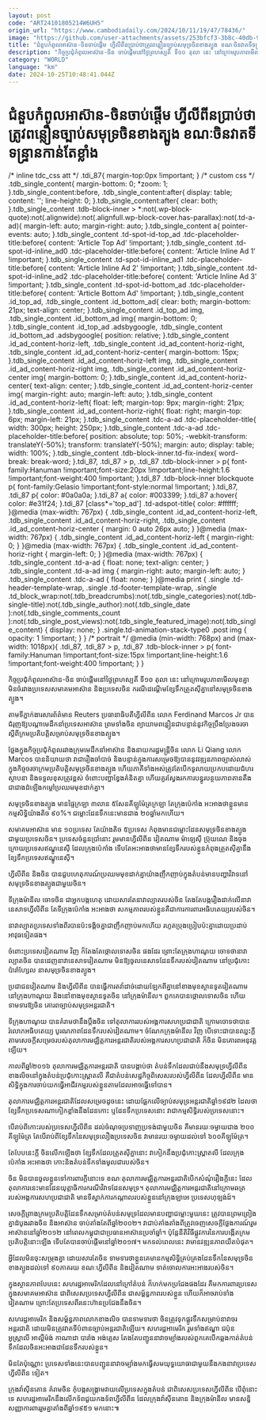 ```yaml
---
layout: post
code: "ART24101805214W6UH5"
origin_url: "https://www.cambodiadaily.com/2024/10/11/19/47/78436/"
image: "https://github.com/user-attachments/assets/253bfcf3-3b8c-40db-9cff-4415c8ad6e66"
title: "ជំនួប​កំពូល​អាស៊ាន-ចិន​ចាប់ផ្ដើម ហ្វីលីពីន​ប្រាប់​ថា​ត្រូវ​ពន្លឿន​ច្បាប់​សមុទ្រ​ចិន​ខាងត្បូង ខណៈ​ចិន​វាតទី​ទន្ទ្រាន​កាន់តែ​ខ្លាំង"
description: "កិច្ចប្រជុំ​កំពូល​អាស៊ាន-ចិន ចាប់ផ្ដើម​នៅ​ថ្ងៃ​ព្រហស្បតិ៍ ទី​១០ តុលា នេះ នៅ​ក្រោម​រូបភាព​មើល​មុខ​គ្នា​មិន​ចំ​រវាង​ប្រទេស​សមាគម​អាស៊ាន និង​ប្រទេស​ចិន ករណី​ដណ្ដើម​ខ្សែ​ទឹក​ត្រួត​ស៊ី​គ្នា​នៅ​សមុទ្រ​ចិន​ខាងត្បូង។"
category: "WORLD"
language: "km"
date: 2024-10-25T10:48:41.044Z
---
```


# ជំនួប​កំពូល​អាស៊ាន-ចិន​ចាប់ផ្ដើម ហ្វីលីពីន​ប្រាប់​ថា​ត្រូវ​ពន្លឿន​ច្បាប់​សមុទ្រ​ចិន​ខាងត្បូង ខណៈ​ចិន​វាតទី​ទន្ទ្រាន​កាន់តែ​ខ្លាំង

/\* inline tdc\_css att \*/ .tdi\_87{ margin-top:0px !important; } /\* custom css \*/ .tdb\_single\_content{ margin-bottom: 0; \*zoom: 1; }.tdb\_single\_content:before, .tdb\_single\_content:after{ display: table; content: ''; line-height: 0; }.tdb\_single\_content:after{ clear: both; }.tdb\_single\_content .tdb-block-inner > \*:not(.wp-block-quote):not(.alignwide):not(.alignfull.wp-block-cover.has-parallax):not(.td-a-ad){ margin-left: auto; margin-right: auto; }.tdb\_single\_content a{ pointer-events: auto; }.tdb\_single\_content .td-spot-id-top\_ad .tdc-placeholder-title:before{ content: 'Article Top Ad' !important; }.tdb\_single\_content .td-spot-id-inline\_ad0 .tdc-placeholder-title:before{ content: 'Article Inline Ad 1' !important; }.tdb\_single\_content .td-spot-id-inline\_ad1 .tdc-placeholder-title:before{ content: 'Article Inline Ad 2' !important; }.tdb\_single\_content .td-spot-id-inline\_ad2 .tdc-placeholder-title:before{ content: 'Article Inline Ad 3' !important; }.tdb\_single\_content .td-spot-id-bottom\_ad .tdc-placeholder-title:before{ content: 'Article Bottom Ad' !important; }.tdb\_single\_content .id\_top\_ad, .tdb\_single\_content .id\_bottom\_ad{ clear: both; margin-bottom: 21px; text-align: center; }.tdb\_single\_content .id\_top\_ad img, .tdb\_single\_content .id\_bottom\_ad img{ margin-bottom: 0; }.tdb\_single\_content .id\_top\_ad .adsbygoogle, .tdb\_single\_content .id\_bottom\_ad .adsbygoogle{ position: relative; }.tdb\_single\_content .id\_ad\_content-horiz-left, .tdb\_single\_content .id\_ad\_content-horiz-right, .tdb\_single\_content .id\_ad\_content-horiz-center{ margin-bottom: 15px; }.tdb\_single\_content .id\_ad\_content-horiz-left img, .tdb\_single\_content .id\_ad\_content-horiz-right img, .tdb\_single\_content .id\_ad\_content-horiz-center img{ margin-bottom: 0; }.tdb\_single\_content .id\_ad\_content-horiz-center{ text-align: center; }.tdb\_single\_content .id\_ad\_content-horiz-center img{ margin-right: auto; margin-left: auto; }.tdb\_single\_content .id\_ad\_content-horiz-left{ float: left; margin-top: 9px; margin-right: 21px; }.tdb\_single\_content .id\_ad\_content-horiz-right{ float: right; margin-top: 6px; margin-left: 21px; }.tdb\_single\_content .tdc-a-ad .tdc-placeholder-title{ width: 300px; height: 250px; }.tdb\_single\_content .tdc-a-ad .tdc-placeholder-title:before{ position: absolute; top: 50%; -webkit-transform: translateY(-50%); transform: translateY(-50%); margin: auto; display: table; width: 100%; }.tdb\_single\_content .tdb-block-inner.td-fix-index{ word-break: break-word; }.tdi\_87, .tdi\_87 > p, .tdi\_87 .tdb-block-inner > p{ font-family:Hanuman !important;font-size:20px !important;line-height:1.6 !important;font-weight:400 !important; }.tdi\_87 .tdb-block-inner blockquote p{ font-family:Gelasio !important;font-style:normal !important; }.tdi\_87, .tdi\_87 p{ color: #0a0a0a; }.tdi\_87 a{ color: #003399; }.tdi\_87 a:hover{ color: #e31f24; }.tdi\_87 \[class\*='top\_ad'\] .td-adspot-title{ color: #ffffff; }@media (max-width: 767px) { .tdb\_single\_content .id\_ad\_content-horiz-left, .tdb\_single\_content .id\_ad\_content-horiz-right, .tdb\_single\_content .id\_ad\_content-horiz-center { margin: 0 auto 26px auto; } }@media (max-width: 767px) { .tdb\_single\_content .id\_ad\_content-horiz-left { margin-right: 0; } }@media (max-width: 767px) { .tdb\_single\_content .id\_ad\_content-horiz-right { margin-left: 0; } }@media (max-width: 767px) { .tdb\_single\_content .td-a-ad { float: none; text-align: center; } .tdb\_single\_content .td-a-ad img { margin-right: auto; margin-left: auto; } .tdb\_single\_content .tdc-a-ad { float: none; } }@media print { .single .td-header-template-wrap, .single .td-footer-template-wrap, .single .td\_block\_wrap:not(.tdb\_breadcrumbs):not(.tdb\_single\_categories):not(.tdb-single-title):not(.tdb\_single\_author):not(.tdb\_single\_date ):not(.tdb\_single\_comments\_count ):not(.tdb\_single\_post\_views):not(.tdb\_single\_featured\_image):not(.tdb\_single\_content) { display: none; } .single.td-animation-stack-type0 .post img { opacity: 1 !important; } } /\* portrait \*/ @media (min-width: 768px) and (max-width: 1018px){ .tdi\_87, .tdi\_87 > p, .tdi\_87 .tdb-block-inner > p{ font-family:Hanuman !important;font-size:15px !important;line-height:1.6 !important;font-weight:400 !important; } }

កិច្ចប្រជុំ​កំពូល​អាស៊ាន-ចិន ចាប់ផ្ដើម​នៅ​ថ្ងៃ​ព្រហស្បតិ៍ ទី​១០ តុលា នេះ នៅ​ក្រោម​រូបភាព​មើល​មុខ​គ្នា​មិន​ចំ​រវាង​ប្រទេស​សមាគម​អាស៊ាន និង​ប្រទេស​ចិន ករណី​ដណ្ដើម​ខ្សែ​ទឹក​ត្រួត​ស៊ី​គ្នា​នៅ​សមុទ្រ​ចិន​ខាងត្បូង។

តាម​ទីភ្នាក់ងារ​សារព័ត៌មាន Reuters ប្រធានាធិបតី​ហ្វីលីពីន លោក Ferdinand Marcos Jr បាន​ជំរុញ​ឱ្យ​បណ្តា​មេដឹកនាំ​ប្រទេស​អាស៊ាន ព្រមទាំង​ចិន ព្យាយាម​ពន្លឿន​ជាបន្ទាន់​នូវ​កិច្ចប្រឹងប្រែង​ចរចា​ស្ដីពី​ក្រម​ប្រតិបត្តិ​សម្រាប់​សមុទ្រ​ចិន​ខាងត្បូង។

ថ្លែង​ក្នុង​កិច្ចប្រជុំ​កំពូល​រវាង​ក្រុម​មេដឹកនាំ​អាស៊ាន និង​នាយករដ្ឋមន្ត្រី​ចិន លោក Li Qiang លោក Marcos បាន​និយាយ​ថា វា​ជា​រឿង​ចាំបាច់ និង​បន្ទាន់​ក្នុង​ការ​សម្រេច​ឱ្យ​បាន​នូវ​វឌ្ឍនភាព​ច្បាស់លាស់​ក្នុង​កិច្ចចរចា​ក្រម​ប្រតិបត្តិ​សមុទ្រ​ចិន​ខាងត្បូង ហើយ​ភាគី​ទាំងអស់​ត្រូវតែ​បើក​ទូលាយ​ប្រកប​ដោយ​ជំហរ​ស្ថាបនា និង​ទទួល​ខុសត្រូវ​ខ្ពស់ ចំពោះ​បញ្ហា​ខ្វែង​គំនិត​គ្នា ហើយ​គួរ​ស្វែងរក​ការ​បន្ធូរ​បន្ថយ​ភាព​តានតឹង ជាជាង​ដំឡើង​កម្ដៅ​ប្រឈម​មុខ​ដាក់​គ្នា។

សមុទ្រ​ចិន​ខាងត្បូង មាន​ផ្ទៃក្រឡា ៣​លាន ៥​សែន​គីឡូម៉ែត្រ​ក្រឡា តែ​ក្រុង​ប៉េកាំង អះអាង​ថា​ខ្លួន​មាន​កម្មសិទ្ធិ​យ៉ាងតិច ៩០%។ ជម្លោះ​ដែនទឹក​នេះ​មាន​ជាង ២០​ឆ្នាំ​មក​ហើយ។

សមាគម​អាស៊ាន មាន ១០​ប្រទេស តែ​យ៉ាងតិច ៥​ប្រទេស កំពុង​មាន​ជម្លោះ​ដែនសមុទ្រ​ចិន​ខាងត្បូង​ជាមួយ​ប្រទេស​ចិន។ ប្រទេស​ចំនួន​ប្រាំ​នោះ រួម​មាន​ហ្វីលីពីន វៀតណាម ម៉ាឡេស៊ី ប្រ៊ុយណេ និង​ចុងក្រោយ​ប្រទេស​ឥណ្ឌូនេស៊ី ដែល​ក្រុង​ប៉េកាំង ទើប​តែ​អះអាង​ថា​មាន​ខ្សែ​ទឹក​របស់​ខ្លួន​កំពុង​ត្រួត​ស៊ី​គ្នា​នឹង​ខ្សែ​ទឹក​ប្រទេស​ឥណ្ឌូនេស៊ី។

ហ្វីលីពីន និង​ចិន បាន​ជួប​ហេតុការណ៍​ប្រឈម​មុខ​ដាក់​គ្នា​យ៉ាង​ញឹកញាប់​ក្នុង​តំបន់​មាន​បញ្ហា​វិវាទ​នៅ​សមុទ្រ​ចិន​ខាងត្បូង​ជាមួយ​ចិន។

ទីក្រុង​ម៉ានីល ចោទ​ចិន ជា​អ្នក​បង្ក​ហេតុ ដោយសារតែ​នាវា​ល្បាត​របស់​ចិន តែងតែ​បង្ក​រឿង​ដាក់​លើ​នាវា​នេសាទ​ហ្វីលីពីន តែ​ទីក្រុង​ប៉េកាំង អះអាង​ថា សកម្មភាព​របស់​ខ្លួន​គឺជា​ការ​ការពារ​អធិបតេយ្យ​របស់​ចិន។

នាវា​ល្បាត​ប្រទេស​ទាំង​ពីរ​បាន​ប៉ះ​ទង្គិច​គ្នា​ជា​ញឹកញាប់​មក​ហើយ រហូត​ប្រុងប្រៀប​ប៉ះ​គ្នា​ដោយ​ប្រដាប់​អាវុធ​ទៀត​ផង។

ចំពោះ​ប្រទេស​វៀតណាម វិញ ក៏​តែងតែ​ថ្កោលទោស​ចិន ផង​ដែរ ព្រោះ​តែ​ក្រុង​ហាណូយ ចោទ​ថា​នាវា​ល្បាត​ចិន បាន​ដេញ​នាវា​នេសាទ​វៀតណាម មិន​ឱ្យ​ចូល​នេសាទ​ដែនទឹក​របស់​វៀតណាម នៅ​ប្រជុំ​កោះ​ប៉ារ៉ាហ្សែល នា​សមុទ្រ​ចិន​ខាងត្បូង។

ប្រជាជន​វៀតណាម និង​ហ្វីលីពីន បាន​ធ្វើការ​តវ៉ា​ដាច់ដោយឡែក​ពី​គ្នា​នៅ​ខាង​មុខ​ស្ថានទូត​វៀតណាម នៅ​ក្រុង​ហាណូយ និង​នៅ​ខាង​មុខ​ស្ថានទូត​ចិន នៅ​ក្រុង​ម៉ានីល។ ពួកគេ​បាន​ថ្កោលទោស​ចិន ហើយ​ទាមទារ​ឱ្យ​ចិន គោរព​ច្បាប់​សមុទ្រ​អន្តរជាតិ។

ទីក្រុង​ហាណូយ បាន​គំរាម​ថា​នឹង​ប្ដឹង​ចិន ទៅ​តុលាការ​របស់​អង្គការ​សហប្រជាជាតិ ក្រោម​ចោទ​ថា​បាន​រំលោភ​អធិបតេយ្យ បូរណភាព​ដែនទឹក​របស់​វៀតណាម។ ចំណែក​ក្រុង​ម៉ានីល វិញ បើ​ទោះជា​បាន​ឈ្នះ​ក្ដី​តាម​សេចក្ដី​សម្រេច​របស់​តុលាការ​មជ្ឈិត្តការ​អន្តរជាតិ​របស់​អង្គការ​សហប្រជាជាតិ ក៏​ចិន មិន​គោរព​អនុវត្ត​ឡើយ។

កាលពី​ឆ្នាំ​២០១៦ តុលាការ​មជ្ឈិត្តការ​អន្តរជាតិ បាន​បង្គាប់​ថា តំបន់​ទឹក​ដែល​ជាប់​នឹង​សមុទ្រ​ហ្វីលីពីន​ខាងលិច​នៅ​ក្នុង​តំបន់​ប្រជុំ​កោះ​ស្ព្រាតលី គឺជា​តំបន់​សេដ្ឋកិច្ច​ពិសេស​របស់​ហ្វីលីពីន ដែល​ហ្វីលីពីន មាន​សិទ្ធិ​ក្នុង​ការ​ចាប់​យក​ធ្វើ​អាជីវកម្ម​របស់​ខ្លួន​តាម​ដែល​អាច​ធ្វើ​ទៅ​បាន។

តុលាការ​មជ្ឈិត្តការ​អន្តរជាតិ​ដែល​សម្រេច​ដូចនេះ ដោយ​ផ្អែក​លើ​ច្បាប់​សមុទ្រ​អន្តរជាតិ​ឆ្នាំ​១៩៨២ ដែល​ថា​ខ្សែ​ទឹក​ប្រទេស​ណា​កៀក​ខ្លាំង​នឹង​ដែន​កោះ ឬ​ដែនទឹក​ប្រទេស​នោះ វា​ជា​កម្មសិទ្ធិ​របស់​ប្រទេស​នោះ។

បើ​រាប់​ពី​កោះ​របស់​ប្រទេស​ហ្វីលីពីន ដល់​ចំណុច​ប្រទាញប្រទង់​ជាមួយ​ចិន គឺ​មាន​រយៈ​ចម្ងាយ​ជាង ២០០​គីឡូម៉ែត្រ តែ​បើ​រាប់​ពី​ខ្សែ​ទឹក​នៃ​សមុទ្រ​លឿង​ប្រទេស​ចិន វា​មាន​រយៈ​ចម្ងាយ​ដល់​ទៅ ៦០០​គីឡូម៉ែត្រ។

តែ​បែប​នេះ​ក្ដី ចិន​លើកឡើង​ថា ខ្សែ​ទឹក​ដែល​ត្រួត​ស៊ី​គ្នា​នោះ វា​កៀក​នឹង​ប្រជុំ​កោះ​ស្ព្រាតលី ដែល​ក្រុង​ប៉េកាំង អះអាង​ថា កោះ​និង​តំបន់​ទឹក​ទាំងមូល​ជា​របស់​ចិន។

ចិន មិន​បាន​ចូល​ខ្លួន​ទៅ​ការពារ​ក្ដី​នោះ​ទេ ខណៈ​តុលាការ​មជ្ឈិត្តការ​អន្តរជាតិ​បើក​សំណុំរឿង​ក្ដី​នេះ ដែល​តុលាការ​នេះ​មាន​ដែន​យុត្តាធិការ​ករណី​វិវាទ​ដែនសមុទ្រ។ តុលាការ​មជ្ឈិត្តការ​អន្តរជាតិ​នៅ​ក្រោម​ឆត្រ​របស់​អង្គការ​សហប្រជាជាតិ មាន​ទីស្នាក់ការ​កណ្ដាល​របស់​ខ្លួន​នៅ​ក្រុង​ឡាអេ ប្រទេស​ហុឡង់ដ៍។

សេចក្ដី​ព្រាង​ក្រម​ប្រតិបត្តិ​ដែនទឹក​សម្រាប់​តំបន់​សមុទ្រ​ដែល​មាន​បញ្ហា​ជម្លោះ​មួយ​នេះ ត្រូវ​បាន​ព្រមព្រៀង​គ្នា​ដំបូង​រវាង​ចិន និង​អាស៊ាន ចាប់​តាំងតែ​ពី​ឆ្នាំ​២០០២។ វា​ជាប់​គាំង​តាំងពី​ត្រូវ​ចេញ​សេចក្ដី​ថ្លែងការណ៍​រួម​អាស៊ាន​នៅ​ឆ្នាំ​២០១២ នៅ​ពេល​កម្ពុជា​ជា​ប្រធាន​អាស៊ាន​ប្រចាំ​ឆ្នាំ។ ប៉ុន្តែ​នីតិវិធី​ផ្លូវការ​នៃ​ការ​បង្កើត​ក្រម​ប្រតិបត្តិ​នោះ​ឡើង ទើប​តែ​បាន​ចាប់ផ្តើម​នៅ​ឆ្នាំ​២០១៧។ មក​ទល់​ពេលនេះ វា​មាន​វឌ្ឍនភាព​យឺត​បំផុត។

អ្វី​ដែល​មិន​ចុះ​សម្រុង​គ្នា ដោយសារតែ​ចិន ទាមទារ​ថា​ខ្លួន​គេ​មាន​កម្មសិទ្ធិ​គ្រប់គ្រង​ដែនទឹក​នៃ​សមុទ្រ​ចិន​ខាងត្បូង​ដល់​ទៅ ៩០​ភាគរយ ខណៈ​ហ្វីលីពីន និង​វៀតណាម ទាត់​ចោល​ការ​អះអាង​របស់​ចិន។

ក្នុង​ស្ថានភាព​បែប​នេះ សហរដ្ឋ​អាមេរិក​ដែល​នៅ​ក្រៅ​តំបន់ ក៏​ហក់​មក​ប្រជែង​ផង​ដែរ គឺ​មក​ការពារ​ប្រទេស​ក្នុង​សមាគម​អាស៊ាន ជាពិសេស​ប្រទេស​ហ្វីលីពីន ជា​សម្ព័ន្ធភាព​របស់​ខ្លួន ហើយ​ក៏​អាច​រាប់​ទាំង​វៀតណាម ព្រោះតែ​ប្រទេស​ពីរ​នេះ​ហ៊ាន​ប្រជែង​នឹង​ចិន។

សហរដ្ឋ​អាមេរិក និង​សម្ព័ន្ធភាព​លោក​ខាងលិច បាន​ទាមទារ​ថា ចិន​ត្រូវ​ទុក​ផ្លូវទឹក​សម្រាប់​នាវាចរ​អន្តរជាតិ ដោយ​មិន​ត្រូវ​វាតទី​បំពាន​ច្បាប់​អន្តរជាតិ​ឡើយ។ សហរដ្ឋ​អាមេរិក រួម​ទាំង​ឥណ្ឌា ជប៉ុន អូស្ត្រាលី អាល្លឺម៉ង់ កាណាដា បារាំង អង់គ្លេស តែងតែ​បញ្ជូន​នាវាចម្បាំង​របស់​ពួកគេ​បើក​ឆ្លងកាត់​តំបន់​ទឹក​ដែល​ចិន​អះអាង​ជា​ដែនទឹក​របស់​ខ្លួន។

មិន​តែប៉ុណ្ណោះ ប្រទេស​ទាំងនេះ​បាន​បញ្ជូន​នាវាចម្បាំង​មក​ធ្វើ​សមយុទ្ធ​យោធា​ជាមួយ​នឹង​កង​នាវា​ប្រទេស​ហ្វីលីពីន ទៀត។

ក្រុង​វ៉ាស៊ីនតោន គំរាម​ចិន កុំ​បង្ក​សង្គ្រាម​វាយ​លើ​ប្រទេស​ក្នុង​តំបន់ ជាពិសេស​ប្រទេស​ហ្វីលីពីន បើ​ពុំ​នោះ​ទេ សហរដ្ឋ​អាមេរិក​នឹង​លើក​ទ័ព​ជួយ​កងទ័ព​ហ្វីលីពីន ដែល​ក្រុង​វ៉ាស៊ីនតោន និង​ក្រុង​ម៉ានីល មាន​សន្ធិសញ្ញា​ការពារ​រួម​គ្នា​តាំងពី​ឆ្នាំ​១៩៥១ មក​នោះ៕